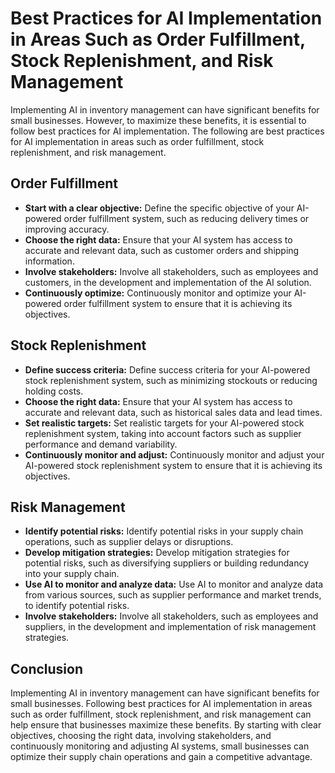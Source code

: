Best Practices for AI Implementation in Areas Such as Order Fulfillment, Stock Replenishment, and Risk Management
=========================================================================================================================================================================

Implementing AI in inventory management can have significant benefits for small businesses. However, to maximize these benefits, it is essential to follow best practices for AI implementation. The following are best practices for AI implementation in areas such as order fulfillment, stock replenishment, and risk management.

Order Fulfillment
-----------------

* **Start with a clear objective:** Define the specific objective of your AI-powered order fulfillment system, such as reducing delivery times or improving accuracy.
* **Choose the right data:** Ensure that your AI system has access to accurate and relevant data, such as customer orders and shipping information.
* **Involve stakeholders:** Involve all stakeholders, such as employees and customers, in the development and implementation of the AI solution.
* **Continuously optimize:** Continuously monitor and optimize your AI-powered order fulfillment system to ensure that it is achieving its objectives.

Stock Replenishment
-------------------

* **Define success criteria:** Define success criteria for your AI-powered stock replenishment system, such as minimizing stockouts or reducing holding costs.
* **Choose the right data:** Ensure that your AI system has access to accurate and relevant data, such as historical sales data and lead times.
* **Set realistic targets:** Set realistic targets for your AI-powered stock replenishment system, taking into account factors such as supplier performance and demand variability.
* **Continuously monitor and adjust:** Continuously monitor and adjust your AI-powered stock replenishment system to ensure that it is achieving its objectives.

Risk Management
---------------

* **Identify potential risks:** Identify potential risks in your supply chain operations, such as supplier delays or disruptions.
* **Develop mitigation strategies:** Develop mitigation strategies for potential risks, such as diversifying suppliers or building redundancy into your supply chain.
* **Use AI to monitor and analyze data:** Use AI to monitor and analyze data from various sources, such as supplier performance and market trends, to identify potential risks.
* **Involve stakeholders:** Involve all stakeholders, such as employees and suppliers, in the development and implementation of risk management strategies.

Conclusion
----------

Implementing AI in inventory management can have significant benefits for small businesses. Following best practices for AI implementation in areas such as order fulfillment, stock replenishment, and risk management can help ensure that businesses maximize these benefits. By starting with clear objectives, choosing the right data, involving stakeholders, and continuously monitoring and adjusting AI systems, small businesses can optimize their supply chain operations and gain a competitive advantage.
